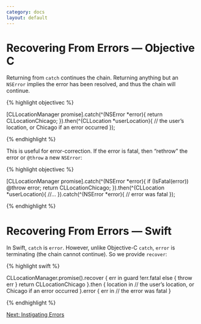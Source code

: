 ```yaml
---
category: docs
layout: default
---
```


# Recovering From Errors — Objective C

Returning from `catch` continues the chain. Returning anything but an `NSError` implies the error has been resolved, and thus the chain will continue.

{% highlight objectivec %}

[CLLocationManager promise].catch(^(NSError *error){
    return CLLocationChicago;
}).then(^(CLLocation *userLocation){
    // the user’s location, or Chicago if an error occurred
});

{% endhighlight %}

This is useful for error-correction. If the error is fatal, then “rethrow” the error or `@throw` a new `NSError`:

{% highlight objectivec %}

[CLLocationManager promise].catch(^(NSError *error){
    if (IsFatal(error)) @throw error;
    return CLLocationChicago;
}).then(^(CLLocation *userLocation){
    //…
}).catch(^(NSError *error){
    // error was fatal
});

{% endhighlight %}


# Recovering From Errors — Swift

In Swift, `catch` is `error`. However, unlike Objective-C `catch`, `error` is terminating (the chain cannot continue). So we provide `recover`:

{% highlight swift %}

CLLocationManager.promise().recover { err in
    guard !err.fatal else { throw err }
    return CLLocationChicago
}.then { location in
    // the user’s location, or Chicago if an error occurred
}.error { err in
    // the error was fatal
}

{% endhighlight %}



<div><a class="pagination" href="/breaking-the-chain">Next: Instigating Errors</a></div>
